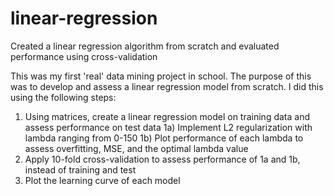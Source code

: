 # linear-regression
Created a linear regression algorithm from scratch and evaluated performance using cross-validation

This was my first 'real' data mining project in school. 
The purpose of this was to develop and assess a linear regression model from scratch.
I did this using the following steps:
1) Using matrices, create a linear regression model on training data and assess performance on test data
 1a) Implement L2 regularization with lambda ranging from 0-150
 1b) Plot performance of each lambda to assess overfitting, MSE, and the optimal lambda value
2) Apply 10-fold cross-validation to assess performance of 1a and 1b, instead of training and test
3) Plot the learning curve of each model

